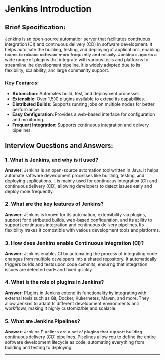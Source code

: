 # Jenkins Introduction

## Brief Specification:
Jenkins is an open-source automation server that facilitates continuous integration (CI) and continuous delivery (CD) in software development. It helps automate the building, testing, and deploying of applications, enabling teams to release software more frequently and reliably. Jenkins supports a wide range of plugins that integrate with various tools and platforms to streamline the development pipeline. It is widely adopted due to its flexibility, scalability, and large community support.

### Key Features:
- **Automation**: Automates build, test, and deployment processes.
- **Extensible**: Over 1,500 plugins available to extend its capabilities.
- **Distributed Builds**: Supports running jobs on multiple nodes for better performance.
- **Easy Configuration**: Provides a web-based interface for configuration and monitoring.
- **Frequent Integration**: Supports continuous integration and delivery pipelines.

## Interview Questions and Answers:

### 1. What is Jenkins, and why is it used?
**Answer**: Jenkins is an open-source automation tool written in Java. It helps automate software development processes like building, testing, and deploying applications. It is mainly used for continuous integration (CI) and continuous delivery (CD), allowing developers to detect issues early and deploy more frequently.

### 2. What are the key features of Jenkins?
**Answer**: Jenkins is known for its automation, extensibility via plugins, support for distributed builds, web-based configuration, and its ability to support continuous integration and continuous delivery pipelines. Its flexibility makes it compatible with various development tools and platforms.

### 3. How does Jenkins enable Continuous Integration (CI)?
**Answer**: Jenkins enables CI by automating the process of integrating code changes from multiple developers into a shared repository. It automatically triggers builds and tests upon code commits, ensuring that integration issues are detected early and fixed quickly.

### 4. What is the role of plugins in Jenkins?
**Answer**: Plugins in Jenkins extend its functionality by integrating with external tools such as Git, Docker, Kubernetes, Maven, and more. They allow Jenkins to adapt to different development environments and workflows, making it highly customizable and scalable.

### 5. What are Jenkins Pipelines?
**Answer**: Jenkins Pipelines are a set of plugins that support building continuous delivery (CD) pipelines. Pipelines allow you to define the entire software development lifecycle as code, automating everything from building and testing to deploying.

---

